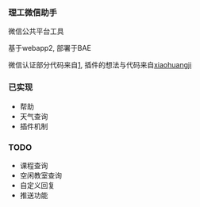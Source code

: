 ### 理工微信助手

微信公共平台工具

基于webapp2, 部署于BAE

微信认证部分代码来自[1][], 插件的想法与代码来自[xiaohuangji][2]

### 已实现
* 帮助
* 天气查询
* 插件机制

### TODO
* 课程查询
* 空闲教室查询
* 自定义回复
* 推送功能

[1]: http://blog.csdn.net/liushuaikobe/article/details/8453716
[2]: https://github.com/wong2/xiaohuangji-new
